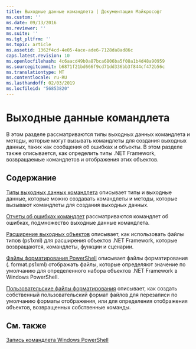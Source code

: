 ```yaml
---
title: Выходные данные командлета | Документация Майкрософт
ms.custom: ''
ms.date: 09/13/2016
ms.reviewer: ''
ms.suite: ''
ms.tgt_pltfrm: ''
ms.topic: article
ms.assetid: 1362f4cd-4e05-4ace-ade6-7128da8ad86c
caps.latest.revision: 10
ms.openlocfilehash: 4c6aacd49b0a87bca6806ba5f08a1b4d48a90959
ms.sourcegitcommit: b6871f21bd666f9cd71dd336bb3f844cf472b56c
ms.translationtype: MT
ms.contentlocale: ru-RU
ms.lasthandoff: 02/03/2019
ms.locfileid: "56853820"
---
```

# <a name="cmdlet-output"></a>Выходные данные командлета

В этом разделе рассматриваются типы выходных данных командлета и методы, которые могут вызывать командлеты для создания выходных данных, таких как сообщения об ошибках и объекты. В этом разделе также описывается, как определить типы .NET Framework, возвращаемые командлетов и отображения этих объектов.

## <a name="in-this-section"></a>Содержание

[Типы выходных данных командлета](./types-of-cmdlet-output.md) описывает типы и выходные данные, которые можно создавать командлеты и методы, которые вызывают командлеты для создания выходных данных.

[Отчеты об ошибках командлет](./cmdlet-error-reporting.md) рассматриваются командлет об ошибках, подмножество выходные данные командлета.

[Расширение выходных объектов](./extending-output-objects.md) описывает, как использовать файлы типов (ps1xml) для расширения объектов .NET Framework, которые возвращаются, командлеты, функции и сценарии.

[Файлы форматирования PowerShell](../format/powershell-formatting-files.md) описывает файлы форматирования (. format.ps1xml) отображать файлы, которые определяют значение по умолчанию для определенного набора объектов .NET Framework в Windows PowerShell.

[Пользовательские файлы форматирования](./custom-formatting-files.md) описывает, как создать собственный пользовательский формат файлов для перезаписи по умолчанию форматы отображения, или для определения отображения объектов, возвращенных собственные команды.

## <a name="see-also"></a>См. также

[Запись командлета Windows PowerShell](./writing-a-windows-powershell-cmdlet.md)
